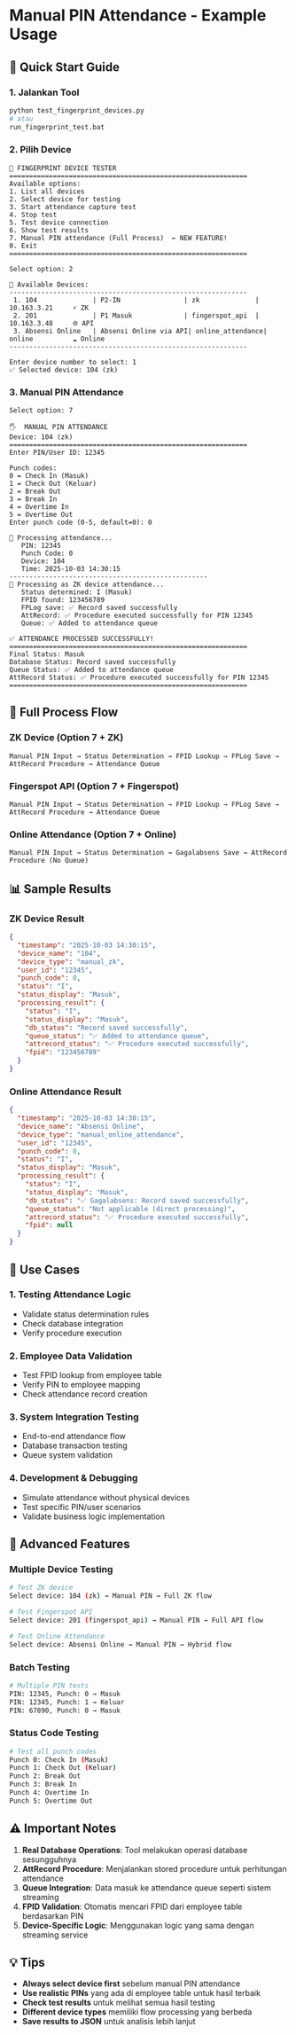 # Manual PIN Attendance - Example Usage

## 🚀 Quick Start Guide

### 1. Jalankan Tool
```bash
python test_fingerprint_devices.py
# atau
run_fingerprint_test.bat
```

### 2. Pilih Device
```
🔧 FINGERPRINT DEVICE TESTER
============================================================
Available options:
1. List all devices
2. Select device for testing
3. Start attendance capture test
4. Stop test
5. Test device connection
6. Show test results
7. Manual PIN attendance (Full Process)  ← NEW FEATURE!
0. Exit
============================================================

Select option: 2

📱 Available Devices:
------------------------------------------------------------
 1. 104              | P2-IN                | zk              | 10.163.3.21     ⚡ ZK
 2. 201              | P1 Masuk             | fingerspot_api  | 10.163.3.48     🌐 API
 3. Absensi Online   | Absensi Online via API| online_attendance| online          ☁️ Online
------------------------------------------------------------

Enter device number to select: 1
✅ Selected device: 104 (zk)
```

### 3. Manual PIN Attendance
```
Select option: 7

🖐️  MANUAL PIN ATTENDANCE
Device: 104 (zk)
============================================================
Enter PIN/User ID: 12345

Punch codes:
0 = Check In (Masuk)
1 = Check Out (Keluar)
2 = Break Out
3 = Break In
4 = Overtime In
5 = Overtime Out
Enter punch code (0-5, default=0): 0

🚀 Processing attendance...
   PIN: 12345
   Punch Code: 0
   Device: 104
   Time: 2025-10-03 14:30:15
--------------------------------------------------
📝 Processing as ZK device attendance...
   Status determined: I (Masuk)
   FPID found: 123456789
   FPLog save: ✅ Record saved successfully
   AttRecord: ✅ Procedure executed successfully for PIN 12345
   Queue: ✅ Added to attendance queue

✅ ATTENDANCE PROCESSED SUCCESSFULLY!
============================================================
Final Status: Masuk
Database Status: Record saved successfully
Queue Status: ✅ Added to attendance queue
AttRecord Status: ✅ Procedure executed successfully for PIN 12345
============================================================
```

## 🔄 Full Process Flow

### ZK Device (Option 7 + ZK)
```
Manual PIN Input → Status Determination → FPID Lookup → FPLog Save → AttRecord Procedure → Attendance Queue
```

### Fingerspot API (Option 7 + Fingerspot)
```
Manual PIN Input → Status Determination → FPID Lookup → FPLog Save → AttRecord Procedure → Attendance Queue
```

### Online Attendance (Option 7 + Online)
```
Manual PIN Input → Status Determination → Gagalabsens Save → AttRecord Procedure (No Queue)
```

## 📊 Sample Results

### ZK Device Result
```json
{
  "timestamp": "2025-10-03 14:30:15",
  "device_name": "104",
  "device_type": "manual_zk",
  "user_id": "12345",
  "punch_code": 0,
  "status": "I",
  "status_display": "Masuk",
  "processing_result": {
    "status": "I",
    "status_display": "Masuk",
    "db_status": "Record saved successfully",
    "queue_status": "✅ Added to attendance queue",
    "attrecord_status": "✅ Procedure executed successfully",
    "fpid": "123456789"
  }
}
```

### Online Attendance Result
```json
{
  "timestamp": "2025-10-03 14:30:15",
  "device_name": "Absensi Online",
  "device_type": "manual_online_attendance",
  "user_id": "12345",
  "punch_code": 0,
  "status": "I",
  "status_display": "Masuk",
  "processing_result": {
    "status": "I",
    "status_display": "Masuk",
    "db_status": "✅ Gagalabsens: Record saved successfully",
    "queue_status": "Not applicable (direct processing)",
    "attrecord_status": "✅ Procedure executed successfully",
    "fpid": null
  }
}
```

## 🎯 Use Cases

### 1. Testing Attendance Logic
- Validate status determination rules
- Check database integration
- Verify procedure execution

### 2. Employee Data Validation
- Test FPID lookup from employee table
- Verify PIN to employee mapping
- Check attendance record creation

### 3. System Integration Testing
- End-to-end attendance flow
- Database transaction testing
- Queue system validation

### 4. Development & Debugging
- Simulate attendance without physical devices
- Test specific PIN/user scenarios
- Validate business logic implementation

## 🔧 Advanced Features

### Multiple Device Testing
```bash
# Test ZK device
Select device: 104 (zk) → Manual PIN → Full ZK flow

# Test Fingerspot API
Select device: 201 (fingerspot_api) → Manual PIN → Full API flow

# Test Online Attendance
Select device: Absensi Online → Manual PIN → Hybrid flow
```

### Batch Testing
```bash
# Multiple PIN tests
PIN: 12345, Punch: 0 → Masuk
PIN: 12345, Punch: 1 → Keluar
PIN: 67890, Punch: 0 → Masuk
```

### Status Code Testing
```bash
# Test all punch codes
Punch 0: Check In (Masuk)
Punch 1: Check Out (Keluar)
Punch 2: Break Out
Punch 3: Break In
Punch 4: Overtime In
Punch 5: Overtime Out
```

## ⚠️ Important Notes

1. **Real Database Operations**: Tool melakukan operasi database sesungguhnya
2. **AttRecord Procedure**: Menjalankan stored procedure untuk perhitungan attendance
3. **Queue Integration**: Data masuk ke attendance queue seperti sistem streaming
4. **FPID Validation**: Otomatis mencari FPID dari employee table berdasarkan PIN
5. **Device-Specific Logic**: Menggunakan logic yang sama dengan streaming service

## 💡 Tips

- **Always select device first** sebelum manual PIN attendance
- **Use realistic PINs** yang ada di employee table untuk hasil terbaik
- **Check test results** untuk melihat semua hasil testing
- **Different device types** memiliki flow processing yang berbeda
- **Save results to JSON** untuk analisis lebih lanjut